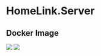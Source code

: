 # HomeLink.Server

## Docker Image
[![](https://images.microbadger.com/badges/version/spekter/homelinkserver.svg)](https://microbadger.com/images/spekter/homelinkserver "Get your own version badge on microbadger.com") [![](https://images.microbadger.com/badges/image/spekter/homelinkserver.svg)](https://microbadger.com/images/spekter/homelinkserver "Get your own image badge on microbadger.com")
